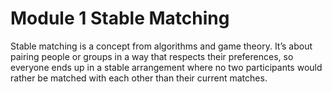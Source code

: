 # Module 1 Stable Matching

Stable matching is a concept from algorithms and game theory. It’s about pairing people or groups in a way that respects their preferences, so everyone ends up in a stable arrangement where no two participants would rather be matched with each other than their current matches.

